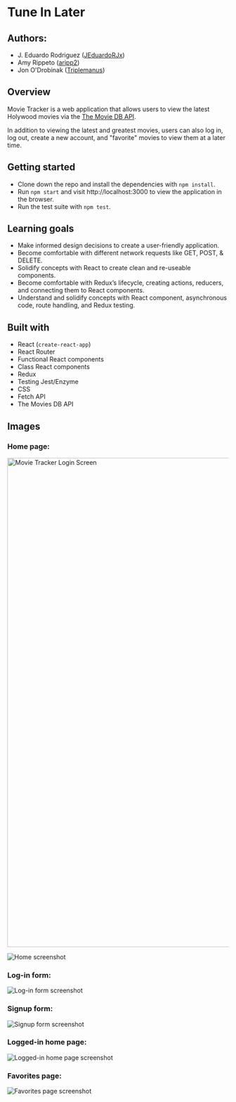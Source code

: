 # Tune In Later

## Authors:
* J. Eduardo Rodriguez ([JEduardoRJx](https://github.com/JEduardoRJx))
* Amy Rippeto ([aripp2](https://github.com/aripp2))
* Jon O'Drobinak ([Triplemanus](https://github.com/Triplemanus))

## Overview
Movie Tracker is a web application that allows users to view the latest Holywood movies via the [The Movie DB API](https://www.themoviedb.org/documentation/api).

In addition to viewing the latest and greatest movies, users can also log in, log out, create a new account, and "favorite" movies to view them at a later time.

## Getting started
* Clone down the repo and install the dependencies with `npm install`.
* Run `npm start` and visit http://localhost:3000 to view the application in the browser.
* Run the test suite with `npm test`.

## Learning goals
* Make informed design decisions to create a user-friendly application.
* Become comfortable with different network requests like GET, POST, & DELETE.
* Solidify concepts with React to create clean and re-useable components.
* Become comfortable with Redux’s lifecycle, creating actions, reducers, and connecting them to React components.
* Understand and solidify concepts with React component, asynchronous code, route handling, and Redux testing.

## Built with
  * React (`create-react-app`)
  * React Router
  * Functional React components
  * Class React components
  * Redux
  * Testing Jest/Enzyme
  * CSS
  * Fetch API
  * The Movies DB API

## Images

### Home page:

<img width="1113" alt="Movie Tracker Login Screen" src="https://user-images.githubusercontent.com/17992280/67812879-ce391880-fa65-11e9-9c13-dda9a0d80c1b.png">

![Home screenshot](<img width="1113" alt="Movie Tracker Home Screen" src="https://user-images.githubusercontent.com/17992280/67812874-caa59180-fa65-11e9-85c0-0e37788a4ce0.png">)

### Log-in form:
![Log-in form screenshot](<img width="1113" alt="Movie Tracker Login Screen" src="https://user-images.githubusercontent.com/17992280/67812879-ce391880-fa65-11e9-9c13-dda9a0d80c1b.png">)

### Signup form:
![Signup form screenshot](./src/images/sign-up.png)

### Logged-in home page:
![Logged-in home page screenshot](./src/images/logged-in-home-page.png)

### Favorites page:
![Favorites page screenshot](./src/images/favorites-page.png)


